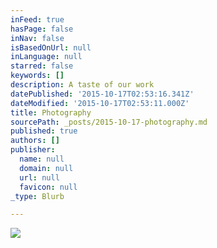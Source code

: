 ```yaml
---
inFeed: true
hasPage: false
inNav: false
isBasedOnUrl: null
inLanguage: null
starred: false
keywords: []
description: A taste of our work
datePublished: '2015-10-17T02:53:16.341Z'
dateModified: '2015-10-17T02:53:11.000Z'
title: Photography
sourcePath: _posts/2015-10-17-photography.md
published: true
authors: []
publisher:
  name: null
  domain: null
  url: null
  favicon: null
_type: Blurb

---
```

![](https://the-grid-user-content.s3-us-west-2.amazonaws.com/4821939a-17aa-4d4e-80fc-10026fe3e3c6.jpg)